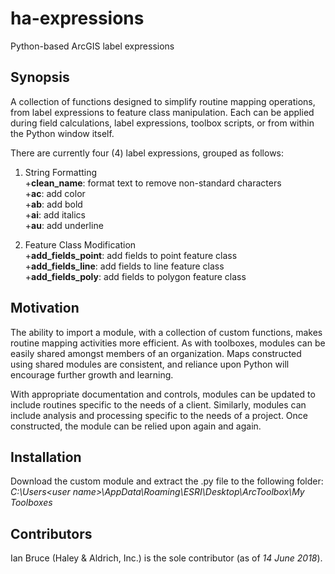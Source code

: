 # ha-expressions
Python-based ArcGIS label expressions

## Synopsis
A collection of functions designed to simplify routine mapping operations, from label expressions to feature class manipulation. Each can be applied during field calculations, label expressions, toolbox scripts, or from within the Python window itself.

There are currently four (4) label expressions, grouped as follows:

1. String Formatting  
  +**clean_name**: format text to remove non-standard characters  
  +**ac**: add color  
  +**ab**: add bold  
  +**ai**: add italics  
  +**au**: add underline  

2. Feature Class Modification  
  +**add_fields_point**: add fields to point feature class  
  +**add_fields_line**: add fields to line feature class  
  +**add_fields_poly**: add fields to polygon feature class  

## Motivation
The ability to import a module, with a collection of custom functions, makes routine mapping activities more efficient. As with toolboxes, modules can be easily shared amongst members of an organization. Maps constructed using shared modules are consistent, and reliance upon Python will encourage further growth and learning.

With appropriate documentation and controls, modules can be updated to include routines specific to the needs of a client. Similarly, modules can include analysis and processing specific to the needs of a project. Once constructed, the module can be relied upon again and again.  

## Installation
Download the custom module and extract the .py file to the following folder:\
_C:\Users\<user name>\AppData\Roaming\ESRI\Desktop<version number>\ArcToolbox\My Toolboxes_

## Contributors
Ian Bruce (Haley & Aldrich, Inc.) is the sole contributor (as of *14 June 2018*).
